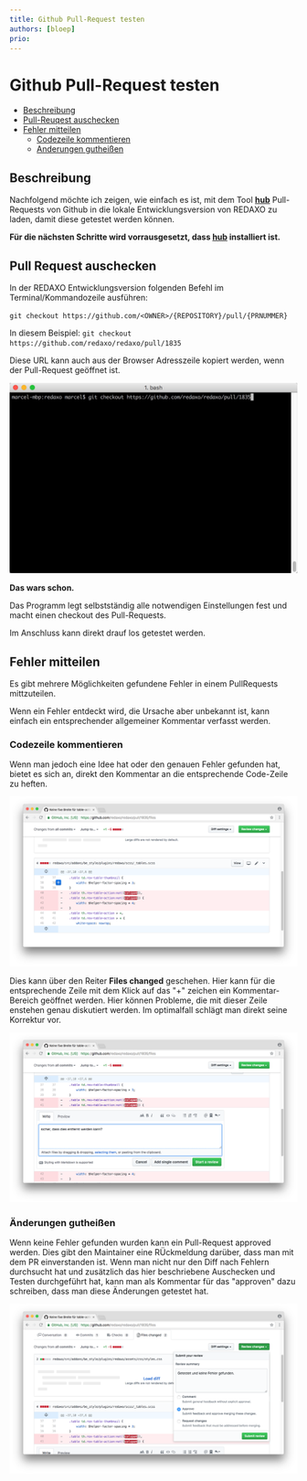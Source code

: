 ```yaml
---
title: Github Pull-Request testen
authors: [bloep]
prio:
---
```


# Github Pull-Request testen

- [Beschreibung](#beschreibung)
- [Pull-Reuqest auschecken](#pr-auschecken)
- [Fehler mitteilen](#fehler-mitteilen)
	- [Codezeile kommentieren](#codezeile-kommentieren)
	- [Anderungen gutheißen](#aenderungen-gutheissen)


<a name="beschreibung"></a>
## Beschreibung

Nachfolgend möchte ich zeigen, wie einfach es ist, mit dem Tool [**hub**](https://hub.github.com/) Pull-Requests von Github in die lokale Entwicklungsversion von REDAXO zu laden, damit diese getestet werden können.


**Für die nächsten Schritte wird vorrausgesetzt, dass [hub](https://hub.github.com/) installiert ist.**

<a name="pr-auschecken"></a>
## Pull Request auschecken

In der REDAXO Entwicklungsversion folgenden Befehl im Terminal/Kommandozeile ausführen:

`git checkout https://github.com/<OWNER>/{REPOSITORY}/pull/{PRNUMMER}`

In diesem Beispiel:
`git checkout https://github.com/redaxo/redaxo/pull/1835`


Diese URL kann auch aus der Browser Adresszeile kopiert werden, wenn der Pull-Request geöffnet ist.


![Checkout eines Pull-Requests](https://raw.githubusercontent.com/FriendsOfREDAXO/tricks/master/screenshots/github_pr/checkout-pr.gif "Checkout eines Pull-Requests")


**Das wars schon.**

Das Programm legt selbstständig alle notwendigen Einstellungen fest und macht einen checkout des Pull-Requests.

Im Anschluss kann direkt drauf los getestet werden.



<a name="fehler-mitteilen"></a>
## Fehler mitteilen

Es gibt mehrere Möglichkeiten gefundene Fehler in einem PullRequests mittzuteilen.

Wenn ein Fehler entdeckt wird, die Ursache aber unbekannt ist, kann einfach ein entsprechender allgemeiner Kommentar verfasst werden.


<a name="codezeile-kommentieren"></a>
### Codezeile kommentieren
Wenn man jedoch eine Idee hat oder den genauen Fehler gefunden hat, bietet es sich an, direkt den Kommentar an die entsprechende Code-Zeile zu heften.

![Code-Zeile kommentieren](https://raw.githubusercontent.com/FriendsOfREDAXO/tricks/master/screenshots/github_pr/comment-line-plus.png "Code-Zeile kommentieren")

Dies kann über den Reiter __Files changed__ geschehen. Hier kann für die entsprechende Zeile mit dem Klick auf das "+" zeichen ein Kommentar-Bereich geöffnet werden. Hier können Probleme, die mit dieser Zeile enstehen genau diskutiert werden. Im optimalfall schlägt man direkt seine Korrektur vor.

![Code-Zeile kommentieren](https://raw.githubusercontent.com/FriendsOfREDAXO/tricks/master/screenshots/github_pr/comment-line-filled.png "Code-Zeile kommentieren")

<a name="aenderungen-gutheissen"></a>
### Änderungen gutheißen
Wenn keine Fehler gefunden wurden kann ein Pull-Request approved werden. Dies gibt den Maintainer eine RÜckmeldung darüber, dass man mit dem PR einverstanden ist. Wenn man nicht nur den Diff nach Fehlern durchsucht hat und zusätzlich das hier beschriebene Auschecken und Testen durchgeführt hat, kann man als Kommentar für das "approven" dazu schreiben, dass man diese Änderungen getestet hat.

![Änderungen approven](https://raw.githubusercontent.com/FriendsOfREDAXO/tricks/master/screenshots/github_pr/approve-pr.png "Änderungen approven")

